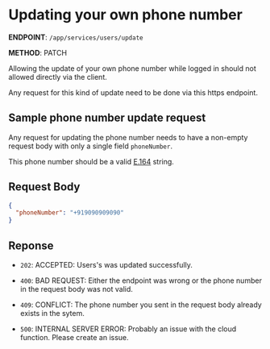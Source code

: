 # Updating your own phone number

**ENDPOINT**: `/app/services/users/update`

**METHOD**: PATCH

Allowing the update of your own phone number while logged in should not allowed directly via the client.

Any request for this kind of update need to be done via this https endpoint.

## Sample phone number update request

Any request for updating the phone number needs to have a non-empty request body with only a single field `phoneNumber`.

This phone number should be a valid [E.164](https://en.wikipedia.org/wiki/E.164) string.

## Request Body

```json
{
  "phoneNumber": "+919090909090"
}
```

## Reponse

* `202`: ACCEPTED: Users's was updated successfully.

* `400`: BAD REQUEST: Either the endpoint was wrong or the phone number in the request body was not valid.

* `409`: CONFLICT: The phone number you sent in the request body already exists in the sytem.

* `500`: INTERNAL SERVER ERROR: Probably an issue with the cloud function. Please create an issue.
